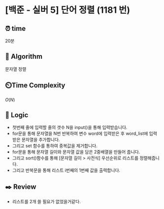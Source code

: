 # [백준 - 실버 5] 단어 정렬 (1181 번)

## ⏰  **time**

20분

## :pushpin: **Algorithm**

문자열
정렬

## ⏲️**Time Complexity**

$O(N)$

## :round_pushpin: **Logic**

- 첫번째 줄에 입력할 줄의 갯수 N을 input()을 통해 입력받습니다.
- for문을 통해 문자열을 N번 반복하여 변수 word에 입력받은 후 word_list에 입력받은 문자열을 추가합니다.
- 그리고 set 함수를 통하여 중복값을 제거합니다.
- for문을 통해 문자열 길이와 문자열 값을 담은 2중배열을 만들어 줍니다.
- 그리고 sort()함수를 통해 [문자열 길이 > 사전식] 우선순위로 리스트를 정렬해줍니다.
- 그리고 반복문을 통해 리스트 i번째의 1번째 값을 출력합니다.

## :black_nib: **Review**

- 리스트를 2개 쓸 필요가 없었을거같다.